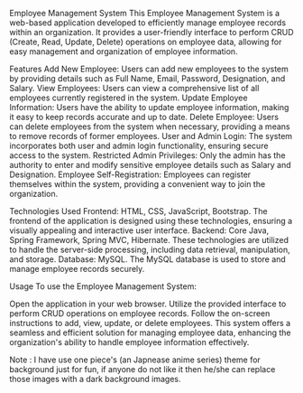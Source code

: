 Employee Management System
This Employee Management System is a web-based application developed to efficiently manage employee records within an organization. It provides a user-friendly interface to perform CRUD (Create, Read, Update, Delete) operations on employee data, allowing for easy management and organization of employee information.

Features
Add New Employee: Users can add new employees to the system by providing details such as Full Name, Email, Password, Designation, and Salary.
View Employees: Users can view a comprehensive list of all employees currently registered in the system.
Update Employee Information: Users have the ability to update employee information, making it easy to keep records accurate and up to date.
Delete Employee: Users can delete employees from the system when necessary, providing a means to remove records of former employees.
User and Admin Login: The system incorporates both user and admin login functionality, ensuring secure access to the system.
Restricted Admin Privileges: Only the admin has the authority to enter and modify sensitive employee details such as Salary and Designation.
Employee Self-Registration: Employees can register themselves within the system, providing a convenient way to join the organization.

Technologies Used
Frontend: HTML, CSS, JavaScript, Bootstrap. The frontend of the application is designed using these technologies, ensuring a visually appealing and interactive user interface.
Backend: Core Java, Spring Framework, Spring MVC, Hibernate. These technologies are utilized to handle the server-side processing, including data retrieval, manipulation, and storage.
Database: MySQL. The MySQL database is used to store and manage employee records securely.

Usage
To use the Employee Management System:

Open the application in your web browser.
Utilize the provided interface to perform CRUD operations on employee records.
Follow the on-screen instructions to add, view, update, or delete employees.
This system offers a seamless and efficient solution for managing employee data, enhancing the organization's ability to handle employee information effectively.

Note : I have use one piece's (an Japnease anime series) theme for background just for fun, if anyone do not like it then he/she can replace those images with a dark background images.
